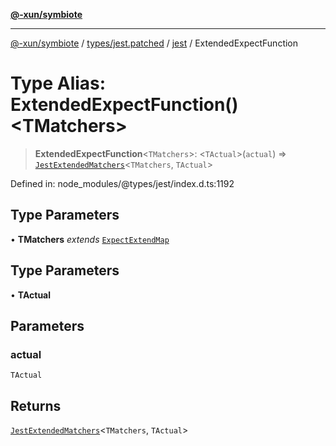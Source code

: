 [**@-xun/symbiote**](../../../../../README.md)

***

[@-xun/symbiote](../../../../../README.md) / [types/jest.patched](../../../README.md) / [jest](../README.md) / ExtendedExpectFunction

# Type Alias: ExtendedExpectFunction()\<TMatchers\>

> **ExtendedExpectFunction**\<`TMatchers`\>: \<`TActual`\>(`actual`) => [`JestExtendedMatchers`](JestExtendedMatchers.md)\<`TMatchers`, `TActual`\>

Defined in: node\_modules/@types/jest/index.d.ts:1192

## Type Parameters

• **TMatchers** *extends* [`ExpectExtendMap`](../interfaces/ExpectExtendMap.md)

## Type Parameters

• **TActual**

## Parameters

### actual

`TActual`

## Returns

[`JestExtendedMatchers`](JestExtendedMatchers.md)\<`TMatchers`, `TActual`\>
